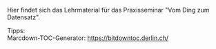 Hier findet sich das Lehrmaterial für das Praxisseminar "Vom Ding zum Datensatz".

Tipps:<br>
Marcdown-TOC-Generator: https://bitdowntoc.derlin.ch/
